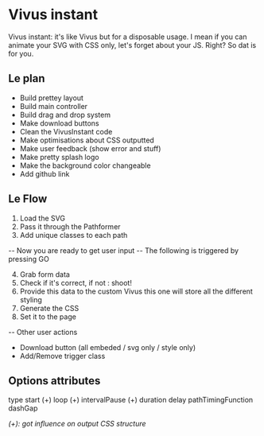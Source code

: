 # Vivus instant

Vivus instant: it's like Vivus but for a disposable usage. I mean if you can animate your SVG with CSS only, let's forget about your JS. Right?
So dat is for you.


## Le plan

- Build prettey layout
- Build main controller
- Build drag and drop system
- Make download buttons
- Clean the VivusInstant code
- Make optimisations about CSS outputted
- Make user feedback (show error and stuff)
- Make pretty splash logo
- Make the background color changeable
- Add github link


## Le Flow

1. Load the SVG
2. Pass it through the Pathformer
3. Add unique classes to each path

-- Now you are ready to get user input
-- The following is triggered by pressing GO

4. Grab form data
5. Check if it's correct, if not : shoot!
6. Provide this data to the custom Vivus
   this one will store all the different styling
7. Generate the CSS
8. Set it to the page

-- Other user actions

- Download button (all embeded / svg only / style only)
- Add/Remove trigger class


## Options attributes

type
start (+)
loop (+)
intervalPause (+)
duration
delay
pathTimingFunction
dashGap

*(+): got influence on output CSS structure*
